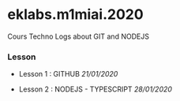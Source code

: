 # eklabs.m1miai.2020
Cours Techno Logs about GIT and NODEJS

### Lesson
* Lesson 1 : GITHUB _21/01/2020_

* Lesson 2 : NODEJS - TYPESCRIPT _28/01/2020_
